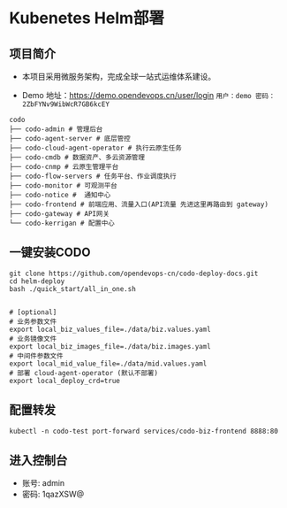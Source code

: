# Kubenetes Helm部署

## 项目简介

- 本项目采用微服务架构，完成全球一站式运维体系建设。

- Demo 地址：https://demo.opendevops.cn/user/login  `用户：demo 密码：2ZbFYNv9WibWcR7GB6kcEY`

```text
codo
├── codo-admin # 管理后台
├── codo-agent-server # 底层管控
├── codo-cloud-agent-operator # 执行云原生任务
├── codo-cmdb # 数据资产、多云资源管理
├── codo-cnmp # 云原生管理平台
├── codo-flow-servers # 任务平台、作业调度执行
├── codo-monitor # 可观测平台
├── codo-notice #  通知中心
├── codo-frontend # 前端应用、流量入口(API流量 先进这里再路由到 gateway)
├── codo-gateway # API网关
└── codo-kerrigan # 配置中心
```

## 一键安装CODO

```shell
git clone https://github.com/opendevops-cn/codo-deploy-docs.git
cd helm-deploy
bash ./quick_start/all_in_one.sh


# [optional]
# 业务参数文件
export local_biz_values_file=./data/biz.values.yaml
# 业务镜像文件
export local_biz_images_file=./data/biz.images.yaml
# 中间件参数文件
export local_mid_value_file=./data/mid.values.yaml
# 部署 cloud-agent-operator (默认不部署)
export local_deploy_crd=true
```

## 配置转发

```shell
kubectl -n codo-test port-forward services/codo-biz-frontend 8888:80
```

## 进入控制台
- 账号: admin
- 密码: 1qazXSW@